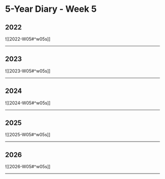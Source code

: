 # 5-Year Diary - Week 5

## 2022
![[2022-W05#^w05s]]

---
## 2023
![[2023-W05#^w05s]]

---
## 2024
![[2024-W05#^w05s]]

---
## 2025
![[2025-W05#^w05s]]

---
## 2026
![[2026-W05#^w05s]]

---